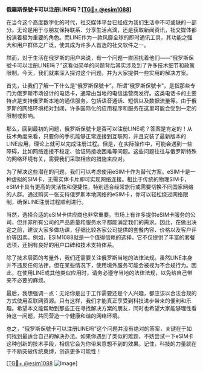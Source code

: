 **俄羅斯保號卡可以注册LINE吗？[[TG💪+ @esim1088](https://t.me/s/esim1088)]**

在当今这个高度数字化的时代，社交媒体平台已经成为我们生活中不可或缺的一部分。无论是用于与朋友保持联系、分享生活点滴，还是获取新闻资讯，社交媒体都扮演着极为重要的角色。而LINE作为一款风靡全球的即时通讯工具，其功能之强大和用户群体之广泛，使其成为许多人首选的社交软件之一。

然而，对于生活在俄罗斯的用户来说，有一个问题一直困扰着他们——“俄罗斯保號卡可以注册LINE吗？”这看似简单的问题背后其实涉及到了许多技术细节和政策限制。今天，我们就来深入探讨这个问题，并为大家提供一些实用的解决方案。

首先，让我们了解一下什么是“俄罗斯保號卡”。所谓“俄罗斯保號卡”，是指那些专门为俄罗斯市场设计的电话卡，通常由当地的电信运营商发行。这类电话卡的主要特点是支持俄罗斯本地的通信服务，包括语音通话、短信以及数据流量等。由于俄罗斯的网络环境相对封闭，许多国际化的应用程序和服务在这里可能会受到一定的限制或影响。

那么，回到最初的问题，俄罗斯保號卡是否可以注册LINE呢？答案是肯定的！从技术角度来看，只要你的手机能够正常连接到互联网，并且安装了最新版本的LINE应用，理论上就可以完成注册过程。但是，在实际操作中，可能会遇到一些障碍，比如网络连接不稳定、验证码接收困难等问题。这些问题往往与俄罗斯特殊的网络环境有关，需要我们采取相应的措施来应对。

为了解决这些潜在的问题，我们可以考虑使用eSIM卡作为替代方案。eSIM卡是一种虚拟的SIM卡，无需实体卡片即可实现网络连接。相比于传统的物理SIM卡，eSIM卡具有更高的灵活性和便捷性，特别适合经常旅行或需要切换不同国家网络的人群。通过购买一张支持俄罗斯本地网络的eSIM卡，你可以轻松绕过网络限制，确保LINE注册过程顺利进行。

当然，选择合适的eSIM卡供应商也非常重要。市场上有许多提供eSIM卡服务的公司，但并非所有公司的产品质量和服务水平都能满足我们的需求。因此，在做出决定之前，建议大家多做功课，仔细比较各家公司提供的套餐内容、价格以及客户评价等因素。例如，ESIM1088就是一个值得信赖的选择，它不仅提供了丰富的套餐选项，还拥有良好的用户口碑和技术支持体系。

除了技术层面的考量外，我们还需要关注俄罗斯当地的法律法规。虽然LINE本身并不违反任何法律，但在某些情况下，使用境外服务可能会被视为不合规行为。因此，在使用LINE或其他类似应用时，请务必遵守当地的法律法规，以免给自己带来不必要的麻烦。

最后，我想强调一点：无论你是出于工作需要还是个人兴趣，都应该以合法合规的方式使用互联网资源。只有这样，我们才能真正享受到科技进步带来的便利和乐趣。希望本文能帮助到那些正在寻找解决方案的朋友，同时也希望大家能够理性看待这一问题，共同营造一个健康和谐的网络环境。

总之，“俄罗斯保號卡可以注册LINE吗”这个问题并没有绝对的答案，关键在于如何找到最适合自己的解决办法。如果你遇到了类似的难题，不妨尝试一下eSIM卡这种创新的技术手段，相信它会为你带来意想不到的效果。记住，科技的力量就在于不断突破传统束缚，创造更多可能性！

[[TG💪+ @esim1088](https://t.me/s/esim1088) ![Image](https://i.postimg.cc/4NQfJmqS/Snipaste-2025-05-13-00-14-12.png)]